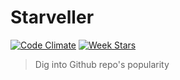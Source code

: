 # Starveller

[![Code Climate](https://codeclimate.com/github/SIGSEV/Starveller/badges/gpa.svg)](https://codeclimate.com/github/SIGSEV/Starveller) [![Week Stars](http://starveller.sigsev.io/api/repos/SIGSEV/Starveller/badge)](http://starveller.bangular.io/SIGSEV/Starveller)

> Dig into Github repo's popularity
